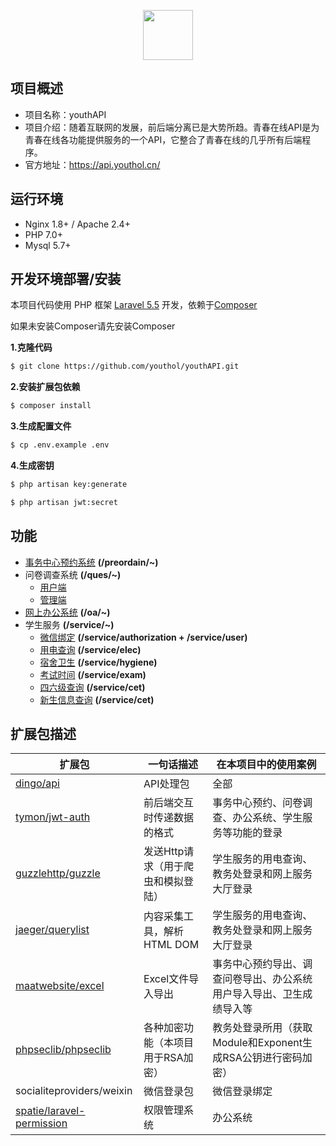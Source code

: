 <p align="center"><img src="https://lab.youthol.cn/default/static/media/youthol_logo_md@300x300.9309bfce.png" width="80px;"></p>


## 项目概述

+ 项目名称：youthAPI
+ 项目介绍：随着互联网的发展，前后端分离已是大势所趋。青春在线API是为青春在线各功能提供服务的一个API，它整合了青春在线的几乎所有后端程序。
+ 官方地址：https://api.youthol.cn/

## 运行环境

+ Nginx 1.8+ / Apache 2.4+
+ PHP 7.0+
+ Mysql 5.7+

## 开发环境部署/安装

本项目代码使用 PHP 框架 [Laravel 5.5](https://learnku.com/docs/laravel/5.5) 开发，依赖于[Composer](https://getcomposer.org/)

如果未安装Composer请先安装Composer

**1.克隆代码**

```bash
$ git clone https://github.com/youthol/youthAPI.git
```

**2.安装扩展包依赖**

```bash
$ composer install
```

**3.生成配置文件**

```bash
$ cp .env.example .env
```

**4.生成密钥**

```bash
$ php artisan key:generate
```

```bash
$ php artisan jwt:secret
```

## 功能

+ [事务中心预约系统](https://github.com/youthol/swzx-preordain) **(/preordain/~)**
+ 问卷调查系统 **(/ques/~)**
  + [用户端](https://github.com/youthol/sdut-survey)
  + [管理端](https://github.com/youthol/sdut-survey-admin)
+ [网上办公系统](https://github.com/youthol/youthoa) **(/oa/~)**
+ 学生服务 **(/service/~)**
  + [微信绑定](https://github.com/yhlchao/wechat_binding) **(/service/authorization    +       /service/user)**
  + [用电查询](https://github.com/yhlchao/wechat_elec-use) **(/service/elec)**
  + [宿舍卫生](https://github.com/yhlchao/wechat_hygiene) **(/service/hygiene)**
  + [考试时间](https://github.com/yhlchao/wechat_exam) **(/service/exam)**
  + [四六级查询](https://github.com/yhlchao/wechat_cet-score) **(/service/cet)**
  + [新生信息查询](https://github.com/youthol/newStudent) **(/service/cet)**

## 扩展包描述

| 扩展包                                                       | 一句话描述                         | 在本项目中的使用案例                                         |
| ------------------------------------------------------------ | ---------------------------------- | ------------------------------------------------------------ |
| [dingo/api](https://learnku.com/docs/dingo-api/2.0.0)        | API处理包                          | 全部                                                         |
| [tymon/jwt-auth](https://packagist.org/packages/tymon/jwt-auth) | 前后端交互时传递数据的格式         | 事务中心预约、问卷调查、办公系统、学生服务等功能的登录       |
| [guzzlehttp/guzzle](https://guzzle-cn.readthedocs.io/zh_CN/latest/) | 发送Http请求（用于爬虫和模拟登陆） | 学生服务的用电查询、教务处登录和网上服务大厅登录             |
| [jaeger/querylist](https://www.querylist.cc/)                | 内容采集工具，解析HTML DOM         | 学生服务的用电查询、教务处登录和网上服务大厅登录             |
| [maatwebsite/excel](https://laravel-excel.com/)              | Excel文件导入导出                  | 事务中心预约导出、调查问卷导出、办公系统用户导入导出、卫生成绩导入等 |
| [phpseclib/phpseclib](https://github.com/phpseclib/phpseclib) | 各种加密功能（本项目用于RSA加密）  | 教务处登录所用（获取Module和Exponent生成RSA公钥进行密码加密） |
| socialiteproviders/weixin                                    | 微信登录包                         | 微信登录绑定                                                 |
| [spatie/laravel-permission](https://github.com/laravel/socialite) | 权限管理系统                       | 办公系统                                                     |

